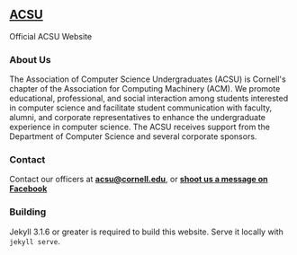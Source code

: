  [ACSU](http://acsu.cornell.edu/)
---------------------------------------
Official ACSU Website

### About Us
The Association of Computer Science Undergraduates (ACSU) is Cornell's chapter of the Association for Computing Machinery (ACM). We promote educational, professional, and social interaction among students interested in computer science and facilitate student communication with faculty, alumni, and corporate representatives to enhance the undergraduate experience in computer science. The ACSU receives support from the Department of Computer Science and several corporate sponsors.

### Contact
Contact our officers at **[acsu@cornell.edu](mailto:acsu@cornell.edu)**, or **[shoot us a message on Facebook](https://www.facebook.com/CornellACSU)**

### Building
Jekyll 3.1.6 or greater is required to build this website. Serve it locally with `jekyll serve`.
